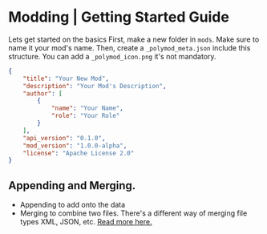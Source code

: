 # Modding | Getting Started Guide
Lets get started on the basics
First, make a new folder in `mods`. Make sure to name it your mod's name. Then, create a `_polymod_meta.json` include this structure. You can add a `_polymod_icon.png` it's not mandatory.
```json
{
    "title": "Your New Mod",
    "description": "Your Mod's Description",
    "author": [
        {
            "name": "Your Name",
            "role": "Your Role"
        }
    ],
    "api_version": "0.1.0",
    "mod_version": "1.0.0-alpha",
    "license": "Apache License 2.0"
}
```

## Appending and Merging.
- Appending to add onto the data
- Merging to combine two files. There's a different way of merging file types XML, JSON, etc. [Read more here.](https://polymod.io/docs/merging-files/)
